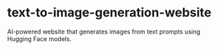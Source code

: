 # text-to-image-generation-website
AI-powered website that generates images from text prompts using Hugging Face models.
